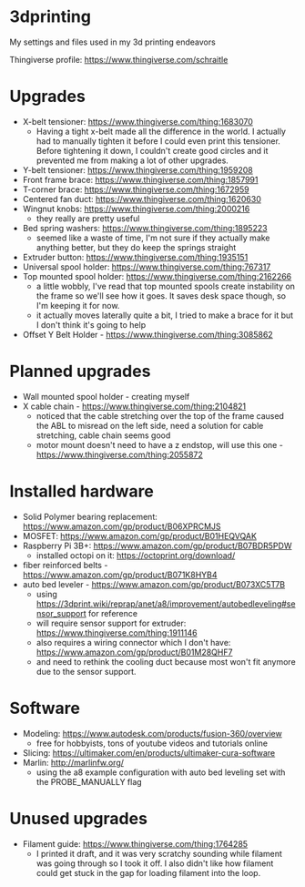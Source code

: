 # 3dprinting
My settings and files used in my 3d printing endeavors

Thingiverse profile: https://www.thingiverse.com/schraitle

# Upgrades
- X-belt tensioner: https://www.thingiverse.com/thing:1683070
  * Having a tight x-belt made all the difference in the world. I actually had to manually tighten it before I could even print this tensioner. Before tightening it down, I couldn't create good circles and it prevented me from making a lot of other upgrades.
- Y-belt tensioner: https://www.thingiverse.com/thing:1959208
- Front frame brace: https://www.thingiverse.com/thing:1857991
- T-corner brace: https://www.thingiverse.com/thing:1672959
- Centered fan duct: https://www.thingiverse.com/thing:1620630
- Wingnut knobs: https://www.thingiverse.com/thing:2000216
  * they really are pretty useful
- Bed spring washers: https://www.thingiverse.com/thing:1895223
  * seemed like a waste of time, I'm not sure if they actually make anything better, but they do keep the springs straight
- Extruder button: https://www.thingiverse.com/thing:1935151
- Universal spool holder: https://www.thingiverse.com/thing:767317
- Top mounted spool holder: https://www.thingiverse.com/thing:2162266
  * a little wobbly, I've read that top mounted spools create instability on the frame so we'll see how it goes. It saves desk space though, so I'm keeping it for now.
  * it actually moves laterally quite a bit, I tried to make a brace for it but I don't think it's going to help
- Offset Y Belt Holder - https://www.thingiverse.com/thing:3085862

# Planned upgrades
- Wall mounted spool holder - creating myself
- X cable chain - https://www.thingiverse.com/thing:2104821
  * noticed that the cable stretching over the top of the frame caused the ABL to misread on the left side, need a solution for cable stretching, cable chain seems good
  * motor mount doesn't need to have a z endstop, will use this one - https://www.thingiverse.com/thing:2055872

# Installed hardware
- Solid Polymer bearing replacement: https://www.amazon.com/gp/product/B06XPRCMJS
- MOSFET: https://www.amazon.com/gp/product/B01HEQVQAK
- Raspberry Pi 3B+: https://www.amazon.com/gp/product/B07BDR5PDW
  * installed octopi on it: https://octoprint.org/download/
- fiber reinforced belts - https://www.amazon.com/gp/product/B071K8HYB4
- auto bed leveler - https://www.amazon.com/gp/product/B073XC5T7B
  * using https://3dprint.wiki/reprap/anet/a8/improvement/autobedleveling#sensor_support for reference
  * will require sensor support for extruder: https://www.thingiverse.com/thing:1911146
  * also requires a wiring connector which I don't have: https://www.amazon.com/gp/product/B01M28QHF7
  * and need to rethink the cooling duct because most won't fit anymore due to the sensor support.
  
# Software
- Modeling: https://www.autodesk.com/products/fusion-360/overview
  * free for hobbyists, tons of youtube videos and tutorials online 
- Slicing: https://ultimaker.com/en/products/ultimaker-cura-software
- Marlin: http://marlinfw.org/
  * using the a8 example configuration with auto bed leveling set with the PROBE_MANUALLY flag

# Unused upgrades
- Filament guide: https://www.thingiverse.com/thing:1764285
  * I printed it draft, and it was very scratchy sounding while filament was going through so I took it off. I also didn't like how filament could get stuck in the gap for loading filament into the loop.
